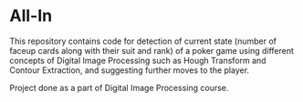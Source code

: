 # All-In

This repository contains code for detection of current state (number of faceup cards along with their suit and rank) of a poker game using different concepts of Digital Image Processing such as Hough Transform and Contour Extraction, and suggesting further moves to the player.

Project done as a part of Digital Image Processing course.
